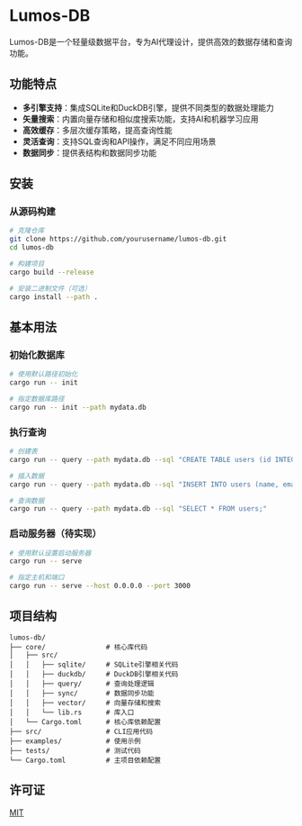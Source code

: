 # Lumos-DB

Lumos-DB是一个轻量级数据平台，专为AI代理设计，提供高效的数据存储和查询功能。

## 功能特点

- **多引擎支持**：集成SQLite和DuckDB引擎，提供不同类型的数据处理能力
- **矢量搜索**：内置向量存储和相似度搜索功能，支持AI和机器学习应用
- **高效缓存**：多层次缓存策略，提高查询性能
- **灵活查询**：支持SQL查询和API操作，满足不同应用场景
- **数据同步**：提供表结构和数据同步功能

## 安装

### 从源码构建

```bash
# 克隆仓库
git clone https://github.com/yourusername/lumos-db.git
cd lumos-db

# 构建项目
cargo build --release

# 安装二进制文件（可选）
cargo install --path .
```

## 基本用法

### 初始化数据库

```bash
# 使用默认路径初始化
cargo run -- init

# 指定数据库路径
cargo run -- init --path mydata.db
```

### 执行查询

```bash
# 创建表
cargo run -- query --path mydata.db --sql "CREATE TABLE users (id INTEGER PRIMARY KEY, name TEXT NOT NULL, email TEXT, age INTEGER);"

# 插入数据
cargo run -- query --path mydata.db --sql "INSERT INTO users (name, email, age) VALUES ('张三', 'zhangsan@example.com', 30);"

# 查询数据
cargo run -- query --path mydata.db --sql "SELECT * FROM users;"
```

### 启动服务器（待实现）

```bash
# 使用默认设置启动服务器
cargo run -- serve

# 指定主机和端口
cargo run -- serve --host 0.0.0.0 --port 3000
```

## 项目结构

```
lumos-db/
├── core/               # 核心库代码
│   ├── src/
│   │   ├── sqlite/     # SQLite引擎相关代码
│   │   ├── duckdb/     # DuckDB引擎相关代码
│   │   ├── query/      # 查询处理逻辑
│   │   ├── sync/       # 数据同步功能
│   │   ├── vector/     # 向量存储和搜索
│   │   └── lib.rs      # 库入口
│   └── Cargo.toml      # 核心库依赖配置
├── src/                # CLI应用代码
├── examples/           # 使用示例
├── tests/              # 测试代码
└── Cargo.toml          # 主项目依赖配置
```

## 许可证

[MIT](LICENSE) 